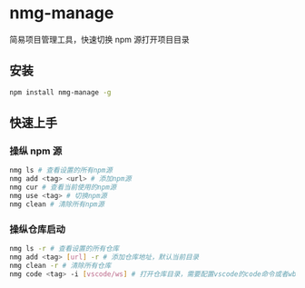 # nmg-manage
简易项目管理工具，快速切换 npm 源打开项目目录

## 安装
```bash
npm install nmg-manage -g
```

## 快速上手

### 操纵 npm 源
```bash
nmg ls # 查看设置的所有npm源
nmg add <tag> <url> # 添加npm源
nmg cur # 查看当前使用的npm源
nmg use <tag> # 切换npm源
nmg clean # 清除所有npm源
```


### 操纵仓库启动



```bash
nmg ls -r # 查看设置的所有仓库
nmg add <tag> [url] -r # 添加仓库地址，默认当前目录
nmg clean -r # 清除所有仓库
nmg code <tag> -i [vscode/ws] # 打开仓库目录，需要配置vscode的code命令或者wbstorm的ws命令才可以使用，默认使用vscode，使用-i参数指定一次ws之后后面默认为对应的编译器
```